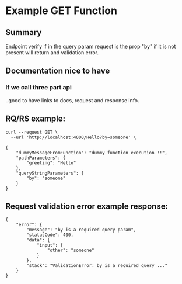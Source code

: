 # Example GET Function

## Summary

Endpoint verify if in the query param request is the prop "by" if it is not present will return and validation error.

## Documentation nice to have

### If we call three part api

..good to have links to docs, request and response info.

## RQ/RS example:

```
curl --request GET \
  --url 'http://localhost:4000/Hello?by=someone' \
```

```
{
	"dummyMessageFromFunction": "dummy function execution !!",
	"pathParameters": {
		"greeting": "Hello"
	},
	"queryStringParameters": {
		"by": "someone"
	}
}
```

## Request validation error example response:

```
{
	"error": {
		"message": "by is a required query param",
		"statusCode": 400,
		"data": {
			"input": {
				"other": "someone"
			}
		},
		"stack": "ValidationError: by is a required query ..."
	}
}
```

